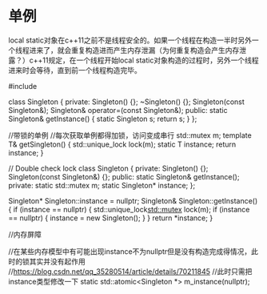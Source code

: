 # 单例

local static对象在c++11之前不是线程安全的。如果一个线程在构造一半时另外一个线程进来了，就会重复构造进而产生内存泄漏（为何重复构造会产生内存泄露？）c++11规定，在一个线程开始local static对象构造的过程时，另外一个线程进来时会等待，直到前一个线程构造完毕。

#include <mutex>

class Singleton {
private:
	Singleton() {};
	~Singleton() {};
	Singleton(const Singleton&);
	Singleton& operator=(const Singleton&);
public:
	static Singleton& getInstance() {
		static Singleton s;
		return s;
	}
};

//带锁的单例
//每次获取单例都得加锁，访问变成串行
std::mutex m;
template<class T>
T& getSingleton() {
	std::unique_lock lock(m);
	static T instance;
	return instance;
}

// Double check lock
class Singleton {
private:
	Singleton() {};
	Singleton(const Singleton&) {};
public:
	static Singleton& getInstance();
private:
	static std::mutex m;
	static Singleton* instance;
};

Singleton* Singleton::instance = nullptr;
Singleton& Singleton::getInstance() {
	if (instance == nullptr) {
		std::unique_lock<std::mutex> lock(m);
		if (instance == nullptr) {
			instance = new Singleton();
		}
	}
	return *instance;
}



//内存屏障

//在某些内存模型中有可能出现instance不为nullptr但是没有构造完成得情况，此时的锁其实并没有起作用
//https://blog.csdn.net/qq_35280514/article/details/70211845
//此时只需把instance类型修改一下
static std::atomic<Singleton *> m_instance(nullptr);